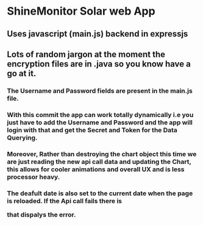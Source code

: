 # ShineMonitor Solar web App

## Uses javascript (main.js) backend in expressjs
## Lots of random jargon at the moment the encryption files are in .java so you know have a go at it.
### The Username and Password fields are present in the main.js file.
### With this commit the app can work totally dynamically i.e you just have to add the Username and Password and the app will login with that and get the Secret and Token for the Data Querying.
### Moreover, Rather than destroying the chart object this time we are just reading the new api call data and updating the Chart, this allows for cooler animations and overall UX and is less processor heavy.
### The deafult date is also set to the current date when the page is reloaded. If the Api call fails there is <p></p> that dispalys the error.
